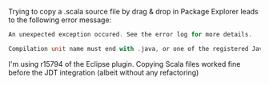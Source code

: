 Trying to copy a .scala source file by drag & drop in Package Explorer leads to the following error message:

```scala
An unexpected exception occured. See the error log for more details.

Compilation unit name must end with .java, or one of the registered Java-like extensions
```

I'm using r15794 of the Eclipse plugin. Copying Scala files worked fine before the JDT integration (albeit without any refactoring)
